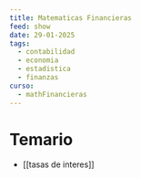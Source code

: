 ```yaml
---
title: Matematicas Financieras
feed: show
date: 29-01-2025
tags:
  - contabilidad
  - economia
  - estadistica
  - finanzas
curso:
  - mathFinancieras
---
```

# Temario
- [[tasas de interes]]
